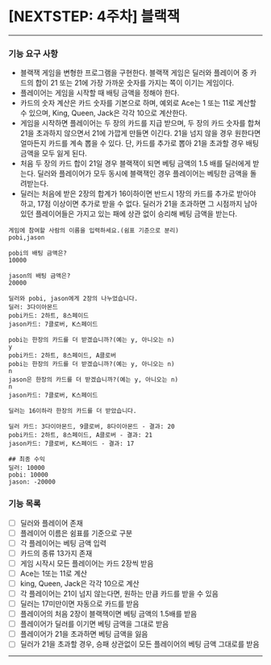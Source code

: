 # [NEXTSTEP: 4주차] 블랙잭

---

### 기능 요구 사항

* 블랙잭 게임을 변형한 프로그램을 구현한다. 블랙잭 게임은 딜러와 플레이어 중 카드의 합이 21 또는 21에 가장 가까운 숫자를 가지는 쪽이 이기는 게임이다.
* 플레이어는 게임을 시작할 때 배팅 금액을 정해야 한다.
* 카드의 숫자 계산은 카드 숫자를 기본으로 하며, 예외로 Ace는 1 또는 11로 계산할 수 있으며, King, Queen, Jack은 각각 10으로 계산한다.
* 게임을 시작하면 플레이어는 두 장의 카드를 지급 받으며, 두 장의 카드 숫자를 합쳐 21을 초과하지 않으면서 21에 가깝게 만들면 이긴다. 21을 넘지 않을 경우 원한다면 얼마든지 카드를 계속 뽑을 수 있다.
  단, 카드를 추가로 뽑아 21을 초과할 경우 배팅 금액을 모두 잃게 된다.
* 처음 두 장의 카드 합이 21일 경우 블랙잭이 되면 베팅 금액의 1.5 배를 딜러에게 받는다. 딜러와 플레이어가 모두 동시에 블랙잭인 경우 플레이어는 베팅한 금액을 돌려받는다.
* 딜러는 처음에 받은 2장의 합계가 16이하이면 반드시 1장의 카드를 추가로 받아야 하고, 17점 이상이면 추가로 받을 수 없다. 딜러가 21을 초과하면 그 시점까지 남아 있던 플레이어들은 가지고 있는 패에 상관
  없이 승리해 베팅 금액을 받는다.

```console
게임에 참여할 사람의 이름을 입력하세요.(쉼표 기준으로 분리)
pobi,jason

pobi의 배팅 금액은?
10000

jason의 배팅 금액은?
20000

딜러와 pobi, jason에게 2장의 나누었습니다.
딜러: 3다이아몬드
pobi카드: 2하트, 8스페이드
jason카드: 7클로버, K스페이드

pobi는 한장의 카드를 더 받겠습니까?(예는 y, 아니오는 n)
y
pobi카드: 2하트, 8스페이드, A클로버
pobi는 한장의 카드를 더 받겠습니까?(예는 y, 아니오는 n)
n
jason은 한장의 카드를 더 받겠습니까?(예는 y, 아니오는 n)
n
jason카드: 7클로버, K스페이드

딜러는 16이하라 한장의 카드를 더 받았습니다.

딜러 카드: 3다이아몬드, 9클로버, 8다이아몬드 - 결과: 20
pobi카드: 2하트, 8스페이드, A클로버 - 결과: 21
jason카드: 7클로버, K스페이드 - 결과: 17

## 최종 수익
딜러: 10000
pobi: 10000 
jason: -20000
```

### 기능 목록

- [ ] 딜러와 플레이어 존재
- [ ] 플레이어 이름은 쉼표를 기준으로 구분
- [ ] 각 플레이어는 베팅 금액 입력
- [ ] 카드의 종류 13가지 존재
- [ ] 게임 시작시 모든 플레이어는 카드 2장씩 받음
- [ ] Ace는 1또는 11로 계산
- [ ] king, Queen, Jack은 각각 10으로 계산
- [ ] 각 플레이어는 21이 넘지 않는다면, 원하는 만큼 카드를 받을 수 있음
- [ ] 딜러는 17미만이면 자동으로 카드를 받음
- [ ] 플레이어의 처음 2장이 블랙잭이면 베팅 금액의 1.5배를 받음
- [ ] 플레이어가 딜러를 이기면 베팅 금액을 그대로 받음
- [ ] 플레이어가 21을 초과하면 베팅 금액을 잃음
- [ ] 딜러가 21을 초과할 경우, 승패 상관없이 모든 플레이어의 베팅 금액 그대로를 받음

---